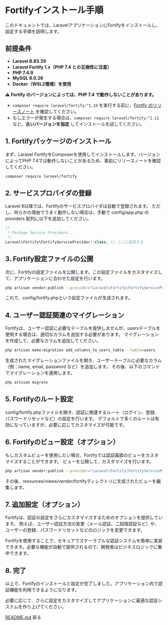 
# Fortifyインストール手順

このドキュメントでは、LaravelアプリケーションにFortifyをインストールし、設定する手順を説明します。

## 前提条件

- **Laravel 8.83.29**
- **Laravel Fortify 1.x（PHP 7.4 との互換性に注意）**
- **PHP 7.4.9**
- **MySQL 8.0.26**
- **Docker（WSL2環境）を使用**

⚠ **Fortify のバージョンによっては、PHP 7.4 で動作しないことがあります。**
   - `composer require laravel/fortify:^1.19` を実行する前に、[Fortify のリリースノート](https://github.com/laravel/fortify/releases) を確認してください。
   - もしエラーが発生する場合は、`composer require laravel/fortify:^1.11` など、**古いバージョンを指定** してインストールを試してください。


## 1. Fortifyパッケージのインストール

まず、Laravel FortifyをComposerを使用してインストールします。バージョンによってPHP 7.4では動作しないことがあるため、事前にリリースノートを確認してください。

```bash
composer require laravel/fortify
```

## 2. サービスプロバイダの登録

Laravel 8以降では、Fortifyのサービスプロバイダは自動で登録されます。
ただし、何らかの理由でうまく動作しない場合は、手動で config/app.php の providers 配列に以下を追加してください。

```php
/*
 * Package Service Providers...
 */
Laravel\Fortify\FortifyServiceProvider::class, // ここに記述する
```

## 3. Fortify設定ファイルの公開

次に、Fortifyの設定ファイルを公開します。この設定ファイルをカスタマイズして、アプリケーションに合わせた設定を行います。

```bash
php artisan vendor:publish --provider="Laravel\Fortify\FortifyServiceProvider" --tag=config
```

これで、config/fortify.phpという設定ファイルが生成されます。

## 4. ユーザー認証関連のマイグレーション

Fortifyは、ユーザー認証に必要なテーブルを提供しませんが、usersテーブルを使用する場合は、適切なカラムを追加する必要があります。
マイグレーションを作成して、必要なカラムを追加してください。

```bash
php artisan make:migration add_columns_to_users_table --table=users
```

生成されたマイグレーションファイルを開き、ユーザーテーブルに必要なカラム（例：name, email, password など）を追加します。
その後、以下のコマンドでマイグレーションを適用します。

```bash
php artisan migrate
```

## 5. Fortifyのルート設定

config/fortify.phpファイルを開き、認証に関連するルート（ログイン、登録、パスワードリセットなど）の設定を行います。
デフォルトで多くのルートは有効になっていますが、必要に応じてカスタマイズが可能です。

## 6. Fortifyのビュー設定（オプション）

もしカスタムビューを使用したい場合、Fortifyでは認証画面のビューをカスタマイズすることができます。
ビューを公開して、カスタマイズを行います。

```bash
php artisan vendor:publish --provider="Laravel\Fortify\FortifyServiceProvider" --tag=views
```

その後、resources/views/vendor/fortifyディレクトリに生成されたビューを編集します。

## 7. 追加設定（オプション）

Fortifyは、認証の設定をさらにカスタマイズするためのオプションを提供しています。
例えば、ユーザー認証方法の変更（メール認証、二段階認証など）や、ユーザーの登録、パスワードリセットなどのロジックを変更できます。

Fortifyを使用することで、セキュアでスケーラブルな認証システムを簡単に実装できます。必要な機能が自動で提供されるので、開発者はビジネスロジックに集中できます。

## 8. 完了

以上で、Fortifyのインストールと設定が完了しました。アプリケーション内で認証機能を利用できるようになります。

必要に応じて、さらに設定をカスタマイズしてアプリケーションに最適な認証システムを作り上げてください。


[README.md](../README.md) 戻る

